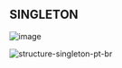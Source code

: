 ## SINGLETON

![image](https://github.com/LeticiaSan/BERTOTI/assets/62018632/41d0050f-11d6-4ccc-b518-c44aa57a6352)

![structure-singleton-pt-br](https://github.com/LeticiaSan/BERTOTI/assets/62018632/31232e3c-1687-439d-a614-675dfe97a4b0)
